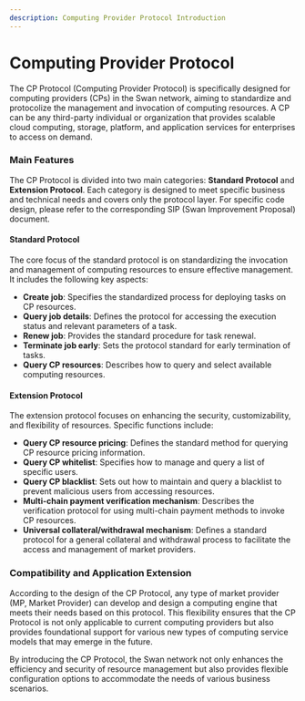 ```yaml
---
description: Computing Provider Protocol Introduction
---
```


# Computing Provider Protocol

The CP Protocol (Computing Provider Protocol) is specifically designed for computing providers (CPs) in the Swan network, aiming to standardize and protocolize the management and invocation of computing resources. A CP can be any third-party individual or organization that provides scalable cloud computing, storage, platform, and application services for enterprises to access on demand.

### Main Features

The CP Protocol is divided into two main categories: **Standard Protocol** and **Extension Protocol**. Each category is designed to meet specific business and technical needs and covers only the protocol layer. For specific code design, please refer to the corresponding SIP (Swan Improvement Proposal) document.

#### Standard Protocol

The core focus of the standard protocol is on standardizing the invocation and management of computing resources to ensure effective management. It includes the following key aspects:

* **Create job**: Specifies the standardized process for deploying tasks on CP resources.
* **Query job details**: Defines the protocol for accessing the execution status and relevant parameters of a task.
* **Renew job**: Provides the standard procedure for task renewal.
* **Terminate job early**: Sets the protocol standard for early termination of tasks.
* **Query CP resources**: Describes how to query and select available computing resources.

#### Extension Protocol

The extension protocol focuses on enhancing the security, customizability, and flexibility of resources. Specific functions include:

* **Query CP resource pricing**: Defines the standard method for querying CP resource pricing information.
* **Query CP whitelist**: Specifies how to manage and query a list of specific users.
* **Query CP blacklist**: Sets out how to maintain and query a blacklist to prevent malicious users from accessing resources.
* **Multi-chain payment verification mechanism**: Describes the verification protocol for using multi-chain payment methods to invoke CP resources.
* **Universal collateral/withdrawal mechanism**: Defines a standard protocol for a general collateral and withdrawal process to facilitate the access and management of market providers.

### Compatibility and Application Extension

According to the design of the CP Protocol, any type of market provider (MP, Market Provider) can develop and design a computing engine that meets their needs based on this protocol. This flexibility ensures that the CP Protocol is not only applicable to current computing providers but also provides foundational support for various new types of computing service models that may emerge in the future.

By introducing the CP Protocol, the Swan network not only enhances the efficiency and security of resource management but also provides flexible configuration options to accommodate the needs of various business scenarios.
